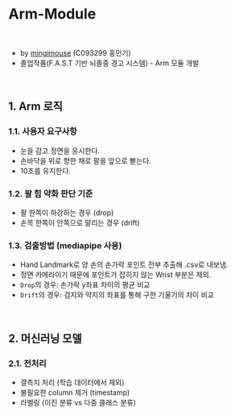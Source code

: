 # Arm-Module
<br>

- by [mingimouse](https://github.com/mingimouse/) (C093299 홍민기)
- 졸업작품(F.A.S.T 기반 뇌졸중 경고 시스템) - Arm 모듈 개발

<br>

## 1. Arm 로직
### 1.1. 사용자 요구사항
- 눈을 감고 정면을 응시한다.
- 손바닥을 위로 향한 채로 팔을 앞으로 뻗는다.
- 10초를 유지한다.
### 1.2. 팔 힘 약화 판단 기준
- 팔 한쪽이 하강하는 경우 (drop)
- 손목 한쪽이 안쪽으로 말리는 경우 (drift)
### 1.3. 검출방법 (mediapipe 사용)
- Hand Landmark로 양 손의 손가락 포인트 전부 추출해 .csv로 내보냄.
- 정면 카메라이기 때문에 포인트가 잡히지 않는 Wrist 부분은 제외.
- `Drop`의 경우: 손가락 y좌표 차이의 평균 비교
- `Drift`의 경우: 검지와 약지의 좌표를 통해 구한 기울기의 차이 비교

<br>

## 2. 머신러닝 모델
### 2.1. 전처리
- 결측치 처리 (학습 데이터에서 제외)
- 불필요한 column 제거 (timestamp)
- 라벨링 (이진 분류 vs 다중 클래스 분류)
